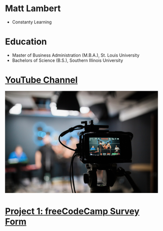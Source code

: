 # Matt Lambert
* Constanty Learning

# Education
* Master of Business Administration (M.B.A.), St. Louis University
* Bachelors of Science (B.S.), Southern Illinois University

# [YouTube Channel](https://www.youtube.com/channel/UCPZSDOc-UA_SMbg-OsFGhJg)
![alt text](jesus-loves-austin-0O0gux4OZX4-unsplash.jpg)

# [Project 1: freeCodeCamp Survey Form](https://mattlambert755.github.io/FCC-Survey-Form-Clone/)


